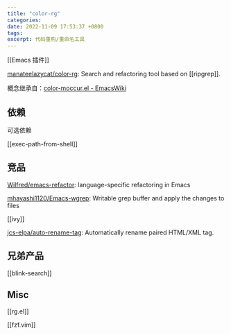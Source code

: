 ```yaml
---
title: "color-rg"
categories: 
date: 2022-11-09 17:53:37 +0800
tags: 
excerpt: 代码重构/重命名工具
---
```


[[Emacs 插件]]

[manateelazycat/color-rg](https://github.com/manateelazycat/color-rg): Search and refactoring tool based on [[ripgrep]].

概念继承自：[color-moccur.el - EmacsWiki](https://www.emacswiki.org/emacs/color-moccur.el)

## 依赖

可选依赖

[[exec-path-from-shell]]

## 竞品

[Wilfred/emacs-refactor](https://github.com/Wilfred/emacs-refactor): language-specific refactoring in Emacs

[mhayashi1120/Emacs-wgrep](https://github.com/mhayashi1120/Emacs-wgrep): Writable grep buffer and apply the changes to files

[[ivy]]

[jcs-elpa/auto-rename-tag](https://github.com/jcs-elpa/auto-rename-tag): Automatically rename paired HTML/XML tag.


## 兄弟产品

[[blink-search]]

## Misc

[[rg.el]]

[[fzf.vim]]

